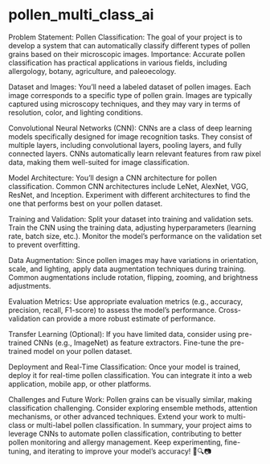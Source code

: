 # pollen_multi_class_ai

Problem Statement:
Pollen Classification: The goal of your project is to develop a system that can automatically classify different types of pollen grains based on their microscopic images.
Importance: Accurate pollen classification has practical applications in various fields, including allergology, botany, agriculture, and paleoecology.

Dataset and Images:
You’ll need a labeled dataset of pollen images. Each image corresponds to a specific type of pollen grain.
Images are typically captured using microscopy techniques, and they may vary in terms of resolution, color, and lighting conditions.

Convolutional Neural Networks (CNN):
CNNs are a class of deep learning models specifically designed for image recognition tasks.
They consist of multiple layers, including convolutional layers, pooling layers, and fully connected layers.
CNNs automatically learn relevant features from raw pixel data, making them well-suited for image classification.

Model Architecture:
You’ll design a CNN architecture for pollen classification.
Common CNN architectures include LeNet, AlexNet, VGG, ResNet, and Inception.
Experiment with different architectures to find the one that performs best on your pollen dataset.

Training and Validation:
Split your dataset into training and validation sets.
Train the CNN using the training data, adjusting hyperparameters (learning rate, batch size, etc.).
Monitor the model’s performance on the validation set to prevent overfitting.

Data Augmentation:
Since pollen images may have variations in orientation, scale, and lighting, apply data augmentation techniques during training.
Common augmentations include rotation, flipping, zooming, and brightness adjustments.

Evaluation Metrics:
Use appropriate evaluation metrics (e.g., accuracy, precision, recall, F1-score) to assess the model’s performance.
Cross-validation can provide a more robust estimate of performance.

Transfer Learning (Optional):
If you have limited data, consider using pre-trained CNNs (e.g., ImageNet) as feature extractors.
Fine-tune the pre-trained model on your pollen dataset.

Deployment and Real-Time Classification:
Once your model is trained, deploy it for real-time pollen classification.
You can integrate it into a web application, mobile app, or other platforms.

Challenges and Future Work:
Pollen grains can be visually similar, making classification challenging.
Consider exploring ensemble methods, attention mechanisms, or other advanced techniques.
Extend your work to multi-class or multi-label pollen classification.
In summary, your project aims to leverage CNNs to automate pollen classification, contributing to better pollen monitoring and allergy management. Keep experimenting, fine-tuning, and iterating to improve your model’s accuracy! 🌼🔍📷
